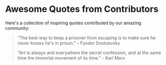# Awesome Quotes from Contributors

Here's a collection of inspiring quotes contributed by our amazing community:

> "The best way to keep a prisoner from escaping is to make sure he never knows he's in prison." – Fyodor Dostoevsky 

> "Art is always and everywhere the secret confession, and at the same time the immortal movement of its time." - Karl Marx
